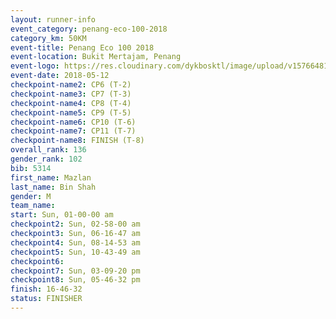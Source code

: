 ```yaml
--- 
layout: runner-info 
event_category: penang-eco-100-2018 
category_km: 50KM 
event-title: Penang Eco 100 2018 
event-location: Bukit Mertajam, Penang 
event-logo: https://res.cloudinary.com/dykbosktl/image/upload/v1576648106/Logo/Logo_lovxhg.jpg 
event-date: 2018-05-12 
checkpoint-name2: CP6 (T-2) 
checkpoint-name3: CP7 (T-3) 
checkpoint-name4: CP8 (T-4) 
checkpoint-name5: CP9 (T-5) 
checkpoint-name6: CP10 (T-6) 
checkpoint-name7: CP11 (T-7) 
checkpoint-name8: FINISH (T-8) 
overall_rank: 136
gender_rank: 102
bib: 5314
first_name: Mazlan
last_name: Bin Shah
gender: M
team_name: 
start: Sun, 01-00-00 am
checkpoint2: Sun, 02-58-00 am
checkpoint3: Sun, 06-16-47 am
checkpoint4: Sun, 08-14-53 am
checkpoint5: Sun, 10-43-49 am
checkpoint6: 
checkpoint7: Sun, 03-09-20 pm
checkpoint8: Sun, 05-46-32 pm
finish: 16-46-32
status: FINISHER
--- 
```

